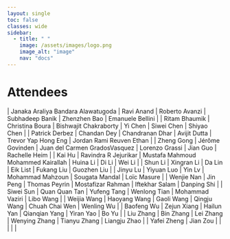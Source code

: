 ```yaml
---
layout: single
toc: false
classes: wide
sidebar:  
  - title: " "   
    image: /assets/images/logo.png
    image_alt: "image"
    nav: "docs"
---
```


# Attendees

<style> table td { width: 200px; } </style>
| Janaka Araliya Bandara Alawatugoda | Ravi Anand | Roberto Avanzi | Subhadeep Banik | Zhenzhen Bao | Emanuele Bellini |
| Ritam Bhaumik | Christina Boura | Bishwajit Chakraborty | Yi Chen | Siwei Chen | Shiyao Chen |
| Patrick Derbez | Chandan Dey | Chandranan Dhar | Avijit Dutta | Trevor Yap Hong Eng | Jordan Rami Reuven Ethan |
| Zheng Gong | Jérôme Govinden | Juan del Carmen GradosVasquez | Lorenzo Grassi | Jian Guo | Rachelle Heim |
| Kai Hu | Ravindra R Jejurikar | Mustafa Mahmoud Mohammed Kairallah | Huina Li | Di Li | Wei Li |
| Shun Li | Xingran Li | Da Lin | Eik List | Fukang Liu | Guozhen Liu |
| Jinyu Lu | Yiyuan Luo | Yin Lv | Mohammad Mahzoun | Sougata Mandal | Loïc Masure |
| Wenjie Nan | Jin Peng | Thomas Peyrin | Mostafizar Rahman | Iftekhar Salam | Danping Shi |
| Siwei Sun | Quan Quan Tan | Yufeng Tang | Wenlong Tian | Mohammad Vaziri | Libo Wang |
| Weijia Wang | Haoyang Wang | Gaoli Wang | Qingju Wang | Chuah Chai Wen | Wenling Wu |
| Baofeng Wu | Zejun Xiang | Hailun Yan | Qianqian Yang | Yiran Yao | Bo Yu |
| Liu Zhang | Bin Zhang | Lei Zhang | Wenying Zhang | Tianyu Zhang | Liangju Zhao |
| Yafei Zheng | Jian Zou |   |   |   |   |
